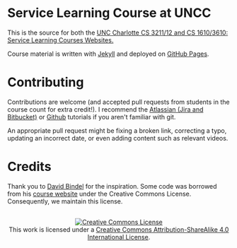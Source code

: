 # Service Learning Course at UNCC

This is the source for both the [UNC Charlotte CS 3211/12 and CS 1610/3610: Service Learning Courses Websites.][website] 

Course material is written with [Jekyll][jekyll] and deployed on
[GitHub Pages][gh-pages].



# Contributing

Contributions are welcome (and accepted pull requests from students in the
course count for extra credit!). I recommend the [Atlassian (Jira and Bitbucket)](https://www.atlassian.com/git/tutorials/setting-up-a-repository/) or [Github](https://guides.github.com/) tutorials if you aren't familiar with git. 

An appropriate pull request might be fixing a broken link, correcting a typo, updating an incorrect date, or even adding content such as relevant videos.

# Credits

Thank you to [David Bindel][Bindel] for the inspiration. Some code
was borrowed from his [course website][bindel-course-website] under the Creative
Commons License. Consequently, we maintain this license.

<div style="margin-top:30px; text-align:center">
<a rel="license" href="http://creativecommons.org/licenses/by-sa/4.0/"><img alt="Creative Commons License" style="border-width:0" src="https://i.creativecommons.org/l/by-sa/4.0/88x31.png" /></a><br />This work is licensed under a <a rel="license" href="http://creativecommons.org/licenses/by-sa/4.0/">Creative Commons Attribution-ShareAlike 4.0 International License</a>.
</div>

[website]: http://stevemacn.github.io/service-learning
[jekyll]: http://jekyllrb.com/
[gh-pages]: http://jekyllrb.com/docs/github-pages/
[Bindel]: http://www.cs.cornell.edu/~bindel/
[bindel-course-website]: http://cornell-cs5220-f15.github.io/